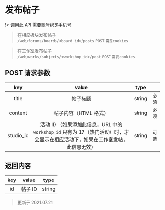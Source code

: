 # 发布帖子

!> 调用此 API 需要账号绑定手机号

> 在相应板块发布帖子  
> `/web/forums/boards/<board_id>/posts` `POST` `需要cookies`

> 在工作室发布帖子  
> `/web/works/subjects/<workshop_id>/post` `POST` `需要cookies`

## POST 请求参数

|    key    |                                                             value                                                              |  type  |        |
| :-------: | :----------------------------------------------------------------------------------------------------------------------------: | :----: | :----: |
|   title   |                                                            帖子标题                                                            | string | `必须` |
|  content  |                                                     帖子内容（HTML 格式）                                                      | string | `必须` |
| studio_id | 活动 ID （如果添加此信息，URL 中的 `workshop_id` 只有为 17（热门活动）时，才会显示在相应活动下，如果在工作室发帖，此信息无效） | string | `可选` |

## 返回内容

| key |  value  |  type  |
| :-: | :-----: | :----: |
| id  | 帖子 ID | string |

> 更新于 2021.07.21
